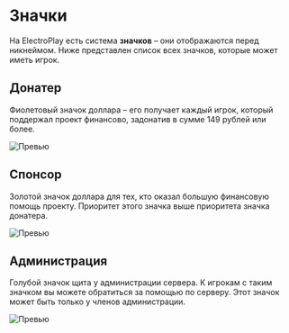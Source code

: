 # Значки

На ElectroPlay есть система **значков** – они отображаются перед никнеймом. Ниже представлен список всех значков, которые может иметь игрок.

## Донатер

Фиолетовый значок доллара – его получает каждый игрок, который поддержал проект финансово, задонатив в сумме 149 рублей или более.

![Превью](/img/badges/donator.png)

## Спонсор

Золотой значок доллара для тех, кто оказал большую финансовую помощь проекту. Приоритет этого значка выше приоритета значка донатера.

![Превью](/img/badges/sponsor.png)

## Администрация

Голубой значок щита у администрации сервера. К игрокам с таким значком вы можете обратиться за помощью по серверу. Этот значок может быть только у членов администрации.

![Превью](/img/badges/staff.png)
